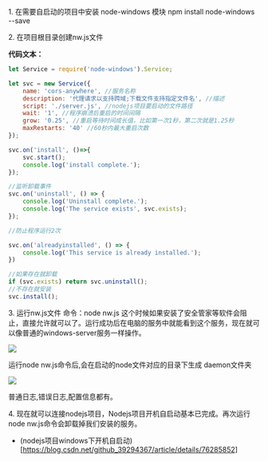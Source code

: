 1\. 在需要自启动的项目中安装 node-windows 模块 npm install node-windows --save

2\. 在项目根目录创建nw.js文件


**代码文本：**
```js
let Service = require('node-windows').Service;

let svc = new Service({
	name: 'cors-anywhere', //服务名称
	description: '代理请求以支持跨域;下载文件支持指定文件名', //描述
	script: './server.js', //nodejs项目要启动的文件路径
	wait: '1', //程序崩溃后重启的时间间隔
	grow: '0.25', //重启等待时间成长值，比如第一次1秒，第二次就是1.25秒
	maxRestarts: '40' //60秒内最大重启次数
});

svc.on('install', ()=>{
	svc.start();
	console.log('install complete.');
});

//监听卸载事件
svc.on('uninstall', () => {
	console.log('Uninstall complete.');
	console.log('The service exists', svc.exists);
});

//防止程序运行2次

svc.on('alreadyinstalled', () => {
	console.log('This service is already installed.');
})

//如果存在就卸载
if (svc.exists) return svc.uninstall();
//不存在就安装
svc.install();
```

3\. 运行nw.js文件 命令：node nw.js 这个时候如果安装了安全管家等软件会阻止，直接允许就可以了。运行成功后在电脑的服务中就能看到这个服务，现在就可以像普通的windows-server服务一样操作。

![](https://static.dingtalk.com/media/lALPJxuMOLHVEOnNASLNAi4_558_290.png)

运行node nw.js命令后,会在启动的node文件对应的目录下生成 daemon文件夹

![](https://static.dingtalk.com/media/lALPJxRxO2gZuCbMxs0CMA_560_198.png)

普通日志,错误日志,配置信息都有。

4\. 现在就可以连接nodejs项目，Nodejs项目开机自启动基本已完成。再次运行 node nw.js命令会卸载掉我们安装的服务。

- (nodejs项目windows下开机自启动)[https://blog.csdn.net/github_39294367/article/details/76285852]
